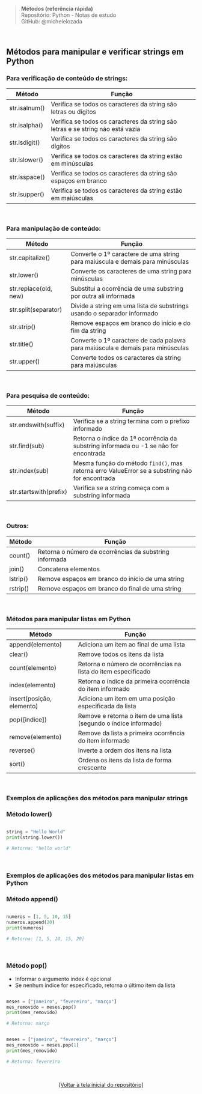 > **Métodos (referência rápida)**  
> Repositório: Python - Notas de estudo     
> GitHub: @michelelozada
&nbsp;

&nbsp;  
## Métodos para manipular e verificar strings em Python

### Para verificação de conteúdo de strings:
Método | Função
---    | ---
str.isalnum() | Verifica se todos os caracteres da string são letras ou dígitos
str.isalpha() | Verifica se todos os caracteres da string são letras e se string não está vazia
str.isdigit() | Verifica se todos os caracteres da string são dígitos
str.islower() | Verifica se todos os caracteres da string estão em minúsculas
str.isspace() | Verifica se todos os caracteres da string são espaços em branco
str.isupper() | Verifica se todos os caracteres da string estão em maiúsculas

&nbsp;  

### Para manipulação de conteúdo:
Método | Função
---    | ---
str.capitalize() | Converte o 1º caractere de uma string para maiúscula e demais para minúsculas
str.lower() | Converte os caracteres de uma string para minúsculas
str.replace(old, new) | Substitui a ocorrência de uma substring por outra ali informada
str.split(separator) | Divide a string em uma lista de substrings usando o separador informado
str.strip() | Remove espaços em branco do início e do fim da string
str.title() | Converte o 1º caractere de cada palavra para maiúscula e demais para minúsculas
str.upper() | Converte todos os caracteres da string para maiúsculas

&nbsp;  

### Para pesquisa de conteúdo:
Método | Função
---    | ---
str.endswith(suffix) | Verifica se a string termina com o prefixo informado  
str.find(sub) | Retorna o índice da 1ª ocorrência da substring informada ou -1 se não for encontrada
str.index(sub) | Mesma função do método `find()`, mas retorna erro ValueError se a substring não for encontrada
str.startswith(prefix) | Verifica se a string começa com a substring informada

&nbsp;  

### Outros:
Método | Função
---    | ---
count() | Retorna o número de ocorrências da substring informada 
join() | Concatena elementos 
lstrip() | Remove espaços em branco do início de uma string 
rstrip() | Remove espaços em branco do final de uma string 

&nbsp;  

### Métodos para manipular listas em Python
Método | Função
---    | ---
append(elemento) | Adiciona um item ao final de uma lista
clear() | Remove todos os itens da lista 
count(elemento) | Retorna o número de ocorrências na lista do item especificado  
index(elemento) | Retorna o índice da primeira ocorrência do item informado
insert(posição, elemento) | Adiciona um item em uma posição especificada da lista 
pop([indice]) | Remove e retorna o item de uma lista (segundo o índice informado)
remove(elemento) | Remove da lista a primeira ocorrência do item informado 
reverse() | Inverte a ordem dos itens na lista 
sort() | Ordena os itens da lista de forma crescente

&nbsp;

### Exemplos de aplicações dos métodos para manipular strings

### Método lower()
```py

string = "Hello World"
print(string.lower())  

# Retorna: "hello world"
```

&nbsp;

### Exemplos de aplicações dos métodos para manipular listas em Python 

### Método append()
```py

numeros = [1, 5, 10, 15]
numeros.append(20)
print(numeros)

# Retorna: [1, 5, 10, 15, 20]
```

&nbsp;

### Método pop()
* Informar o argumento index é opcional  
* Se nenhum índice for especificado, retorna o último item da lista  
```py

meses = ["janeiro", "fevereiro", "março"]
mes_removido = meses.pop()
print(mes_removido)

# Retorna: março
```
```py

meses = ["janeiro", "fevereiro", "março"]
mes_removido = meses.pop(1)
print(mes_removido)

# Retorna: fevereiro
```

&nbsp;

<div align="center">
<a href="https://github.com/michelelozada/Python-Study-Notes">[Voltar à tela inicial do repositório]</a>
</div>